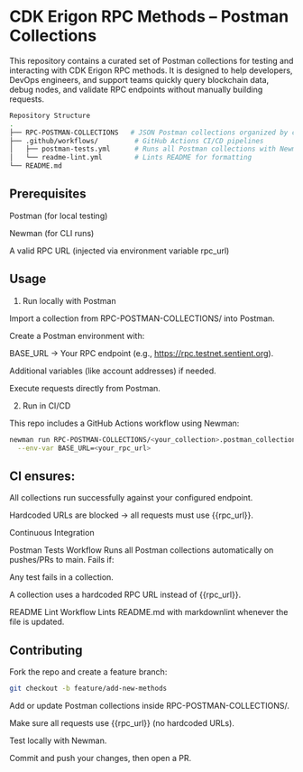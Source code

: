 # CDK Erigon RPC Methods – Postman Collections

This repository contains a curated set of Postman collections for testing and interacting with CDK Erigon RPC methods.
It is designed to help developers, DevOps engineers, and support teams quickly query blockchain data, debug nodes, and validate RPC endpoints without manually building requests.

```bash
Repository Structure
.
├── RPC-POSTMAN-COLLECTIONS   # JSON Postman collections organized by category
├── .github/workflows/         # GitHub Actions CI/CD pipelines
│   ├── postman-tests.yml      # Runs all Postman collections with Newman
│   └── readme-lint.yml        # Lints README for formatting
└── README.md
```

## Prerequisites

Postman
 (for local testing)

Newman
 (for CLI runs)

A valid RPC URL (injected via environment variable rpc_url)

## Usage
1. Run locally with Postman

Import a collection from RPC-POSTMAN-COLLECTIONS/ into Postman.

Create a Postman environment with:

BASE_URL → Your RPC endpoint (e.g., https://rpc.testnet.sentient.org).

Additional variables (like account addresses) if needed.

Execute requests directly from Postman.

2. Run in CI/CD

This repo includes a GitHub Actions workflow using Newman:

```bash
newman run RPC-POSTMAN-COLLECTIONS/<your_collection>.postman_collection.json \
  --env-var BASE_URL=<your_rpc_url>
```


## CI ensures:

All collections run successfully against your configured endpoint.

Hardcoded URLs are blocked → all requests must use {{rpc_url}}.

Continuous Integration

Postman Tests Workflow
Runs all Postman collections automatically on pushes/PRs to main.
Fails if:

Any test fails in a collection.

A collection uses a hardcoded RPC URL instead of {{rpc_url}}.

README Lint Workflow
Lints README.md with markdownlint whenever the file is updated.

## Contributing

Fork the repo and create a feature branch:

```bash
git checkout -b feature/add-new-methods

```

Add or update Postman collections inside RPC-POSTMAN-COLLECTIONS/.

Make sure all requests use {{rpc_url}} (no hardcoded URLs).

Test locally with Newman.

Commit and push your changes, then open a PR.